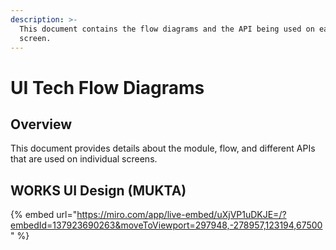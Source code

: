 ```yaml
---
description: >-
  This document contains the flow diagrams and the API being used on each
  screen.
---
```


# UI Tech Flow Diagrams

## Overview

This document provides details about the module, flow, and different APIs that are used on individual screens.

## WORKS UI Design (MUKTA)

{% embed url="https://miro.com/app/live-embed/uXjVP1uDKJE=/?embedId=137923690263&moveToViewport=297948,-278957,123194,67500" %}
